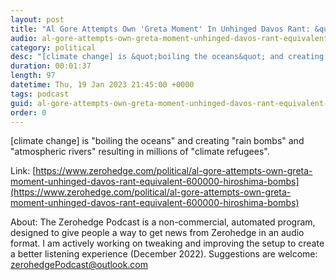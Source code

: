 ```yaml
---
layout: post
title: "Al Gore Attempts Own 'Greta Moment' In Unhinged Davos Rant: &quot;Equivalent Of 600,000 Hiroshima Bombs Daily&quot;"
audio: al-gore-attempts-own-greta-moment-unhinged-davos-rant-equivalent-600000-hiroshima-bombs-0
category: political
desc: "[climate change] is &quot;boiling the oceans&quot; and creating &quot;rain bombs&quot; and &quot;atmospheric rivers&quot; resulting in millions of &quot;climate refugees&quot;."
duration: 00:01:37
length: 97
datetime: Thu, 19 Jan 2023 21:45:00 +0000
tags: podcast
guid: al-gore-attempts-own-greta-moment-unhinged-davos-rant-equivalent-600000-hiroshima-bombs-0
order: 0
---
```

[climate change] is &quot;boiling the oceans&quot; and creating &quot;rain bombs&quot; and &quot;atmospheric rivers&quot; resulting in millions of &quot;climate refugees&quot;.

Link: [https://www.zerohedge.com/political/al-gore-attempts-own-greta-moment-unhinged-davos-rant-equivalent-600000-hiroshima-bombs](https://www.zerohedge.com/political/al-gore-attempts-own-greta-moment-unhinged-davos-rant-equivalent-600000-hiroshima-bombs)

About: The Zerohedge Podcast is a non-commercial, automated program, designed to give people a way to get news from Zerohedge in an audio format.  I am actively working on tweaking and improving the setup to create a better listening experience (December 2022).  Suggestions are welcome: [zerohedgePodcast@outlook.com](mailto:zerohedgePodcast@outlook.com)